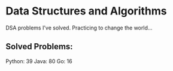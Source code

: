 # Data Structures and Algorithms
DSA problems I've solved. Practicing to change the world...

## Solved Problems:
Python: 39
Java: 80
Go: 16

